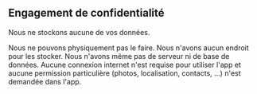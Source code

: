 ## Engagement de confidentialité

Nous ne stockons aucune de vos données.

Nous ne pouvons physiquement pas le faire. Nous n'avons aucun endroit pour les stocker. Nous n'avons même pas de serveur ni de base de données.
Aucune connexion internet n'est requise pour utiliser l'app et aucune permission particulière (photos, localisation, contacts, ...) n'est demandée dans l'app.
